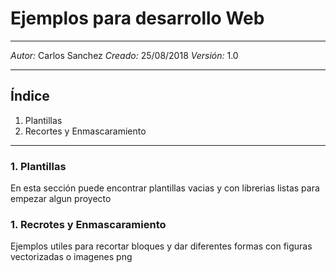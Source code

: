 # Ejemplos para desarrollo Web
***
*Autor:* Carlos Sanchez
*Creado:* 25/08/2018
*Versión:* 1.0
***

## Índice
1. Plantillas
2. Recortes y Enmascaramiento

***
### 1. Plantillas

En esta sección puede encontrar plantillas vacias y con librerias listas para empezar algun proyecto

### 1. Recrotes y Enmascaramiento

Ejemplos utiles para recortar bloques y dar diferentes formas con figuras vectorizadas o imagenes png